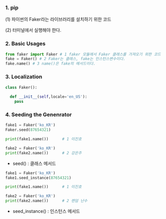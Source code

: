 ### 1. pip

(1) 파이썬의 Faker라는 라이브러리를 설치하기 위한 코드

(2) 터미널에서 실행해야 한다.

### 2. Basic Usages

```python
from faker import Faker # 1 faker 모듈에서 Faker 클래스를 가져오기 위한 코드
fake = Faker() # 2 Faker는 클래스, fake는 인스턴스변수이다.
fake.name() # 3 name()은 fake의 메서드이다.
```

### 3. Localization

```python
class Faker():
  
  def __init__(self,locale='en_US'):
    pass
```

### 4. Seeding the Genenrator

```python
fake1 = Faker('ko_KR')
Faker.seed(87654321)

print(fake1.name())      # 1 이진호

fake2 = Faker('ko_KR')
print(fake2.name())      # 2 강은주
```

- seed() : 클래스 메서드

```python
fake1 = Faker('ko_KR')
fake1.seed_instance(87654321)

print(fake1.name())      # 1 이진호

fake2 = Faker('ko_KR')
print(fake2.name())      # 2 랜덤 난수
```

- seed_instance() : 인스턴스 메서드
